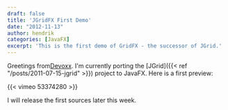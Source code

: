 ```yaml
---
draft: false
title: 'JGridFX First Demo'
date: "2012-11-13"
author: hendrik
categories: [JavaFX]
excerpt: 'This is the first demo of GridFX - the successor of JGrid.'
---
```

Greetings from[Devoxx](http://www.devoxx.com). I'm currently porting the [JGrid]({{< ref "/posts/2011-07-15-jgrid" >}}) project to JavaFX. Here is a first preview:

{{< vimeo 53374280 >}}

I will release the first sources later this week.
